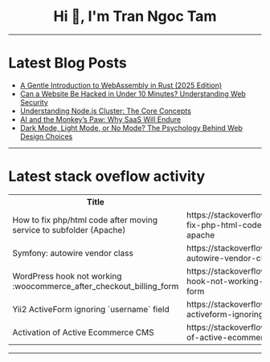 <h1 align="center">Hi 👋, I'm Tran Ngoc Tam</h1>

---

# Latest Blog Posts 
<!-- BLOG-POST-LIST:START -->
- [A Gentle Introduction to WebAssembly in Rust &lpar;2025 Edition&rpar;](https://dev.to/marktolmacs/a-gentle-introduction-to-webassembly-in-rust-2025-edition-1iac)
- [Can a Website Be Hacked in Under 10 Minutes? Understanding Web Security](https://dev.to/adaf/can-a-website-be-hacked-in-under-10-minutes-understanding-web-security-574p)
- [Understanding Node.js Cluster: The Core Concepts](https://dev.to/leapcell/understanding-nodejs-cluster-the-core-concepts-1c9e)
- [AI and the Monkey’s Paw: Why SaaS Will Endure](https://dev.to/patrick_chan_0922a197d89d/ai-and-the-monkeys-paw-why-saas-will-endure-516p)
- [Dark Mode, Light Mode, or No Mode? The Psychology Behind Web Design Choices](https://dev.to/adaf/dark-mode-light-mode-or-no-mode-the-psychology-behind-web-design-choices-2039)
<!-- BLOG-POST-LIST:END -->

---

# Latest stack oveflow activity
<table>
  <tr><th>Title</th><th>Link</th></tr>
  <!-- STACKOVERFLOW:START --><tr><td>How to fix php/html code after moving service to subfolder &lpar;Apache&rpar;</td><td>https://stackoverflow.com/questions/79355986/how-to-fix-php-html-code-after-moving-service-to-subfolder-apache</td></tr><tr><td>Symfony: autowire vendor class</td><td>https://stackoverflow.com/questions/79355898/symfony-autowire-vendor-class</td></tr><tr><td>WordPress hook not working :woocommerce_after_checkout_billing_form</td><td>https://stackoverflow.com/questions/79355837/wordpress-hook-not-working-woocommerce-after-checkout-billing-form</td></tr><tr><td>Yii2 ActiveForm ignoring `username` field</td><td>https://stackoverflow.com/questions/79355813/yii2-activeform-ignoring-username-field</td></tr><tr><td>Activation of Active Ecommerce CMS</td><td>https://stackoverflow.com/questions/79355726/activation-of-active-ecommerce-cms</td></tr><!-- STACKOVERFLOW:END -->
</table>

---


